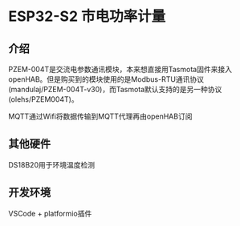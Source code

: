 # ESP32-S2 市电功率计量

## 介绍

PZEM-004T是交流电参数通讯模块，本来想直接用Tasmota固件来接入openHAB。但是购买到的模块使用的是Modbus-RTU通讯协议(mandulaj/PZEM-004T-v30)，而Tasmota默认支持的是另一种协议(olehs/PZEM004T)。

MQTT通过Wifi将数据传输到MQTT代理再由openHAB订阅

## 其他硬件

DS18B20用于环境温度检测

## 开发环境

VSCode + platformio插件